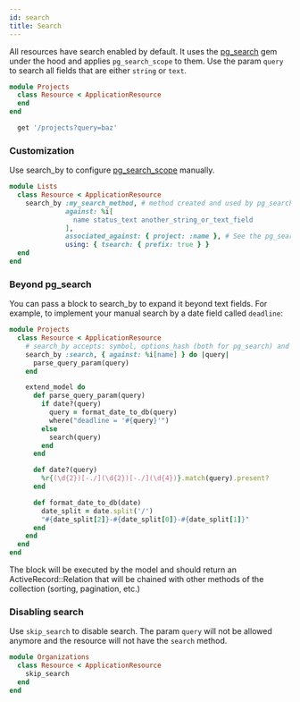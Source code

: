 ```yaml
---
id: search
title: Search
---
```


All resources have search enabled by default. It uses the [pg_search](https://github.com/Casecommons/pg_search) gem under the hood and applies `pg_search_scope` to them.
Use the param `query` to search all fields that are either `string` or `text`.

```ruby
module Projects
  class Resource < ApplicationResource
  end
end
```

```ruby
  get '/projects?query=baz'
```

### Customization

Use search_by to configure [pg_search_scope](https://github.com/Casecommons/pg_search#pg_search_scope) manually.

```ruby
module Lists
  class Resource < ApplicationResource
    search_by :my_search_method, # method created and used by pg_search
              against: %i[
                name status_text another_string_or_text_field
              ],
              associated_against: { project: :name }, # See the pg_search docs for options
              using: { tsearch: { prefix: true } }
  end
end
```

### Beyond pg_search

You can pass a block to search_by to expand it beyond text fields. For example, to implement your manual search by a date field called `deadline`:

```ruby
module Projects
  class Resource < ApplicationResource
    # search_by accepts: symbol, options_hash (both for pg_search) and an optional block
    search_by :search, { against: %i[name] } do |query|
      parse_query_param(query)
    end

    extend_model do
      def parse_query_param(query)
        if date?(query)
          query = format_date_to_db(query)
          where("deadline = '#{query}'")
        else
          search(query)
        end
      end

      def date?(query)
        %r{(\d{2})[-./](\d{2})[-./](\d{4})}.match(query).present?
      end

      def format_date_to_db(date)
        date_split = date.split('/')
        "#{date_split[2]}-#{date_split[0]}-#{date_split[1]}"
      end
    end
  end
end
```

The block will be executed by the model and should return an ActiveRecord::Relation that will be chained with other methods of the collection (sorting, pagination, etc.)

### Disabling search

Use `skip_search` to disable search. The param `query` will not be allowed anymore and the resource will not have the `search` method.

```ruby
module Organizations
  class Resource < ApplicationResource
    skip_search
  end
end
```
